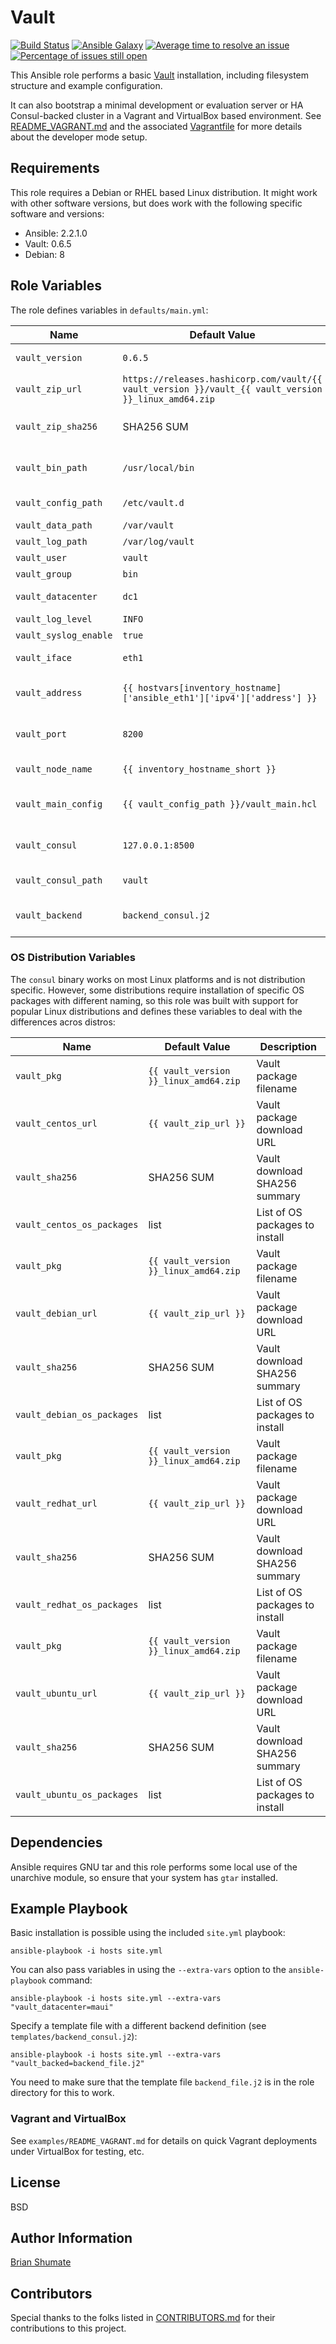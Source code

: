 # Vault

[![Build Status](https://travis-ci.org/brianshumate/ansible-vault.svg?branch=master)](https://travis-ci.org/brianshumate/ansible-vault)
[![Ansible Galaxy](https://img.shields.io/badge/galaxy-brianshumate.vault-blue.svg)](https://galaxy.ansible.com/brianshumate/vault/)
[![Average time to resolve an issue](http://isitmaintained.com/badge/resolution/brianshumate/ansible-vault.svg)](http://isitmaintained.com/project/brianshumate/ansible-vault "Average time to resolve an issue")
[![Percentage of issues still open](http://isitmaintained.com/badge/open/brianshumate/ansible-vault.svg)](http://isitmaintained.com/project/brianshumate/ansible-vault "Percentage of issues still open")

This Ansible role performs a basic [Vault](https://vaultproject.io/)
installation, including filesystem structure and example configuration.

It can also bootstrap a minimal development or evaluation server or HA
Consul-backed cluster in a Vagrant and VirtualBox based environment. See
[README_VAGRANT.md](https://github.com/brianshumate/ansible-vault/blob/master/examples/README_VAGRANT.md) and the associated [Vagrantfile](https://github.com/brianshumate/ansible-vault/blob/master/examples/Vagrantfile) for more details about the developer mode setup.

## Requirements

This role requires a Debian or RHEL based Linux distribution. It might work
with other software versions, but does work with the following specific
software and versions:

* Ansible: 2.2.1.0
* Vault: 0.6.5
* Debian: 8

## Role Variables

The role defines variables in `defaults/main.yml`:

| Name           | Default Value | Description                        |
| -------------- | ------------- | -----------------------------------|
| `vault_version` | `0.6.5` | Version to install |
| `vault_zip_url` | `https://releases.hashicorp.com/vault/{{ vault_version }}/vault_{{ vault_version }}_linux_amd64.zip` | Download URL |
| `vault_zip_sha256` | SHA256 SUM | Archive SHA256 summary |
| `vault_bin_path` | `/usr/local/bin` | Binary installation path |
| `vault_config_path` | `/etc/vault.d` | Configuration file path |
| `vault_data_path` | `/var/vault` | Data path |
| `vault_log_path` | `/var/log/vault` | Log path |
| `vault_user` | `vault` | OS user |
| `vault_group` | `bin` | OS group |
| `vault_datacenter` | `dc1` | Datacenter label |
| `vault_log_level` | `INFO` | Log level |
| `vault_syslog_enable` | `true` | Log to syslog |
| `vault_iface` | `eth1` | Network interface |
| `vault_address` | `{{ hostvars[inventory_hostname]['ansible_eth1']['ipv4']['address'] }}` | Primary interface address |
| `vault_port` | `8200` | TCP port number to use |
| `vault_node_name` | `{{ inventory_hostname_short }}` | Short node name |
| `vault_main_config` | `{{ vault_config_path }}/vault_main.hcl` | Main configuration file path |
| `vault_consul` | `127.0.0.1:8500` | Address of Consul backend |
| `vault_consul_path` | `vault` | Consul path to use |
| `vault_backend` | `backend_consul.j2` | Backend template filename |

### OS Distribution Variables

The `consul` binary works on most Linux platforms and is not distribution
specific. However, some distributions require installation of specific OS
packages with different naming, so this role was built with support for
popular Linux distributions and defines these variables to deal with the
differences acros distros:

| Name           | Default Value | Description                        |
| -------------- | ------------- | -----------------------------------|
| `vault_pkg` | `{{ vault_version }}_linux_amd64.zip` | Vault package filename |
| `vault_centos_url` | `{{ vault_zip_url }}` | Vault package download URL |
| `vault_sha256` | SHA256 SUM | Vault download SHA256 summary |
| `vault_centos_os_packages` | list | List of OS packages to install |
| `vault_pkg` | `{{ vault_version }}_linux_amd64.zip` | Vault package filename |
| `vault_debian_url` | `{{ vault_zip_url }}` | Vault package download URL |
| `vault_sha256` | SHA256 SUM | Vault download SHA256 summary |
| `vault_debian_os_packages` | list | List of OS packages to install |
| `vault_pkg` | `{{ vault_version }}_linux_amd64.zip` | Vault package filename |
| `vault_redhat_url` | `{{ vault_zip_url }}` | Vault package download URL |
| `vault_sha256` | SHA256 SUM | Vault download SHA256 summary |
| `vault_redhat_os_packages` | list | List of OS packages to install |
| `vault_pkg` | `{{ vault_version }}_linux_amd64.zip` | Vault package filename |
| `vault_ubuntu_url` | `{{ vault_zip_url }}` | Vault package download URL |
| `vault_sha256` | SHA256 SUM | Vault download SHA256 summary |
| `vault_ubuntu_os_packages` | list | List of OS packages to install |

## Dependencies

Ansible requires GNU tar and this role performs some local use of the
unarchive module, so ensure that your system has `gtar` installed.

## Example Playbook

Basic installation is possible using the included `site.yml` playbook:

```
ansible-playbook -i hosts site.yml
```

You can also pass variables in using the `--extra-vars` option to the
`ansible-playbook` command:

```
ansible-playbook -i hosts site.yml --extra-vars "vault_datacenter=maui"
```

Specify a template file with a different backend definition
(see `templates/backend_consul.j2`):

```
ansible-playbook -i hosts site.yml --extra-vars "vault_backed=backend_file.j2"
```

You need to make sure that the template file `backend_file.j2` is in the
role directory for this to work.

### Vagrant and VirtualBox

See `examples/README_VAGRANT.md` for details on quick Vagrant deployments
under VirtualBox for testing, etc.

## License

BSD

## Author Information

[Brian Shumate](http://brianshumate.com)

## Contributors

Special thanks to the folks listed in [CONTRIBUTORS.md](https://github.com/brianshumate/ansible-vault/blob/master/CONTRIBUTORS.md) for their
contributions to this project.
